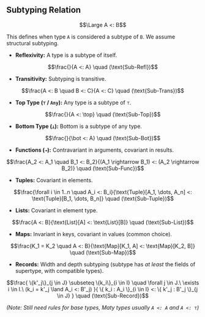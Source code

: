 ## Subtyping Relation
```math
\Large A <: B
```

This defines when type `A` is considered a subtype of `B`. We assume structural subtyping.

- **Reflexivity:** A type is a subtype of itself.
```math
\frac{}{A <: A} \quad (\text{Sub-Refl})
```


- **Transitivity:** Subtyping is transitive.
```math
\frac{A <: B \quad B <: C}{A <: C} \quad (\text{Sub-Trans})
```


- **Top Type (`⊤` / `Any`):** Any type is a subtype of `⊤`.
```math
\frac{}{A <: \top} \quad (\text{Sub-Top})
```


- **Bottom Type (`⊥`):** Bottom is a subtype of any type.
```math
\frac{}{\bot <: A} \quad (\text{Sub-Bot})
```


- **Functions (`→`):** Contravariant in arguments, covariant in results.
```math
\frac{A_2 <: A_1 \quad B_1 <: B_2}{(A_1 \rightarrow B_1) <: (A_2 \rightarrow B_2)} \quad (\text{Sub-Func})
```


- **Tuples:** Covariant in elements.
```math
\frac{\forall i \in 1..n \quad A_i <: B_i}{\text{Tuple}[A_1, \dots, A_n] <: \text{Tuple}[B_1, \dots, B_n]} \quad (\text{Sub-Tuple})
```


- **Lists:** Covariant in element type.
```math
\frac{A <: B}{\text{List}[A] <: \text{List}[B]} \quad (\text{Sub-List})
```


- **Maps:** Invariant in keys, covariant in values (common choice).
```math
\frac{K_1 = K_2 \quad A <: B}{\text{Map}[K_1, A] <: \text{Map}[K_2, B]} \quad (\text{Sub-Map})
```


- **Records:** Width and depth subtyping (subtype has _at least_ the fields of supertype, with compatible types).
```math
\frac{ \{k'_j\}_{j \in J} \subseteq \{k_i\}_{i \in I} \quad \forall j \in J.\ \exists i \in I.\ (k_i = k'_j \land A_i <: B'_j) }{ \{ k_i : A_i \}_{i \in I} <: \{ k'_j : B'_j \}_{j \in J} } \quad (\text{Sub-Record})
```
_(Note: Still need rules for base types, Maty types usually `A <: A` and `A <: ⊤`)_

